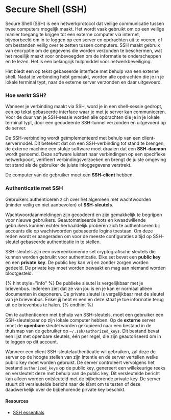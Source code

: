 # Secure Shell (SSH)

Secure Shell (SSH) is een netwerkprotocol dat veilige communicatie tussen twee computers mogelijk maakt. Het wordt vaak gebruikt om op een veilige manier toegang te krijgen tot een externe computer via internet, bijvoorbeeld om in te loggen op een server en opdrachten uit te voeren, of om bestanden veilig over te zetten tussen computers. SSH maakt gebruik van encryptie om de gegevens die worden verzonden te beschermen, wat het moeilijk maakt voor onbevoegden om de informatie te onderscheppen en te lezen. Het is een belangrijk hulpmiddel voor netwerkbeveiliging.

Het biedt een op tekst gebaseerde interface met behulp van een externe shell. Nadat je verbinding hebt gemaakt, worden alle opdrachten die je in je lokale terminal typt, naar de externe server verzonden en daar uitgevoerd.

### Hoe werkt SSH?

Wanneer je verbinding maakt via SSH, word je in een shell-sessie gedropt, een op tekst gebaseerde interface waar je met je server kan communiceren. Voor de duur van je SSH-sessie worden alle opdrachten die je in je lokale terminal typt, door een gecodeerde SSH-tunnel verzonden en uitgevoerd op de server.

De SSH-verbinding wordt geïmplementeerd met behulp van een client-servermodel. Dit betekent dat om een SSH-verbinding tot stand te brengen, de externe machine een stukje software moet draaien dat een **SSH-daemon** wordt genoemd. Deze software luistert naar verbindingen op een specifieke netwerkpoort, verifieert verbindingsverzoeken en brengt de juiste omgeving tot stand als de gebruiker de juiste inloggegevens verstrekt.

De computer van de gebruiker moet een **SSH-client** hebben.

### Authenticatie met SSH

Gebruikers authenticeren zich over het algemeen met wachtwoorden (minder veilig en niet aanbevolen) of **SSH-sleutels**.

Wachtwoordaanmeldingen zijn gecodeerd en zijn gemakkelijk te begrijpen voor nieuwe gebruikers. Geautomatiseerde bots en kwaadwillende gebruikers kunnen echter herhaaldelijk proberen zich te authenticeren bij accounts die op wachtwoorden gebaseerde logins toestaan. Om deze reden wordt er aangeraden om voor de meeste configuraties altijd op SSH-sleutel gebaseerde authenticatie in te stellen.

SSH-sleutels zijn een overeenkomende set cryptografische sleutels die kunnen worden gebruikt voor authenticatie. Elke set bevat een **public key** en een **private** **key**. De public key kan vrij en zonder zorgen worden gedeeld. De private key moet worden bewaakt en mag aan niemand worden blootgesteld.

{% hint style="info" %}
De publieke sleutel is vergelijkbaar met je brievenbus. Iedereen ziet dat ze van jou is en je kan er normaal alleen documenten in deponeren. De private sleutel is vergelijkbaar met de sleutel van je brievenbus. Enkel jij hebt er een en deze staat je toe informatie terug uit de brievenbus te halen.
{% endhint %}

Om te authenticeren met behulp van SSH-sleutels, moet een gebruiker een SSH-sleutelpaar op zijn lokale computer hebben. Op de **externe** server moet de **openbare** sleutel worden gekopieerd naar een bestand in de thuismap van de gebruiker op `~/.ssh/authorized_keys`. Dit bestand bevat een lijst met openbare sleutels, één per regel, die zijn geautoriseerd om in te loggen op dit account.

Wanneer een client SSH-sleutelauthenticatie wil gebruiken, zal deze de server op de hoogte stellen van zijn intentie en de server vertellen welke public key moet worden gebruikt. De server controleert vervolgens het bestand `authorized_keys` op de public key, genereert een willekeurige reeks en versleutelt deze met behulp van de public key. Dit versleutelde bericht kan alleen worden ontsleuteld met de bijbehorende private key. De server stuurt dit versleutelde bericht naar de klant om te testen of deze daadwerkelijk over de bijbehorende pirvate key beschikt.

#### Resources

* [SSH essentials](https://www.digitalocean.com/community/tutorials/ssh-essentials-working-with-ssh-servers-clients-and-keys#client-side-configuration-options)
